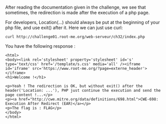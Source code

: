 After reading the documentation given in the challenge, we see that sometimes, the redirection is made after the execution of a php page.

For developers, Location(...) should always be put at the beginning of your php file, and use exit() after it. Here we can just use curl:

```
curl http://challenge01.root-me.org/web-serveur/ch32/index.php
```

You have the following response :

```
<html>
<body><link rel='stylesheet' property='stylesheet' id='s' type='text/css' href='/template/s.css' media='all' /><iframe id='iframe' src='https://www.root-me.org/?page=externe_header'></iframe>
<h1>Welcome !</h1>

<p>Yeah ! The redirection is OK, but without exit() after the header('Location: ...'), PHP just continue the execution and send the page content !...</p>
<p><a href="http://cwe.mitre.org/data/definitions/698.html">CWE-698: Execution After Redirect (EAR)</a></p>
<p>The flag is : FLAG</p>
</body>
</html>
```
